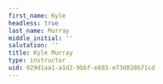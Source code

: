 ```yaml
---
first_name: Kyle
headless: true
last_name: Murray
middle_initial: ''
salutation: ''
title: Kyle Murray
type: instructor
uid: 929d1aa1-a1d2-9bbf-e683-e73d828b71cd
---
```

